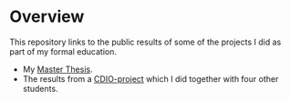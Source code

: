 # Overview
This repository links to the public results of some of the projects I did as part of my formal education.

- My [Master Thesis](https://drive.google.com/file/d/1zgHoEwuoC-BsY770RJba0R1CSUi0ScSc/view?usp=sharing).
- The results from a [CDIO-project](https://drive.google.com/file/d/1kl4hgDEFnDobOuZ0qWT8ASabyUVfpIlO/view?usp=sharing) which I did together with four other students.


